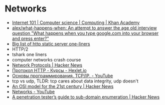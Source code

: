 # Networks
- [Internet 101 | Computer science | Computing | Khan Academy](https://www.khanacademy.org/computing/computer-science/internet-intro)
- [alex/what-happens-when: An attempt to answer the age old interview question "What happens when you type google.com into your browser and press enter?"](https://github.com/alex/what-happens-when)
- [Big list of http static server one-liners](https://gist.github.com/willurd/5720255)
- HTTP/2
- tshark one liners
- computer networks crash course
- [Network Protocols | Hacker News](https://news.ycombinator.com/item?id=14468471)
- [Протокол HTTP - Курсы - Hexlet.io](https://ru.hexlet.io/courses/http_protocol)
- [Основы программирования. TCP/IP. - YouTube](https://www.youtube.com/watch?v=ne6L7AyIsxY)
- tcp vs udp, TLDR: tcp cares about data integrity, udp doesn't
- [An OSI model for the 21st century | Hacker News](https://news.ycombinator.com/item?id=15058090)
- [Networks - YouTube](https://www.youtube.com/playlist?list=PL4qBE1-4ZNC0vRWI_05a3YePdF1WHberD)
- [A penetration tester’s guide to sub-domain enumeration | Hacker News](https://news.ycombinator.com/item?id=15676951)
